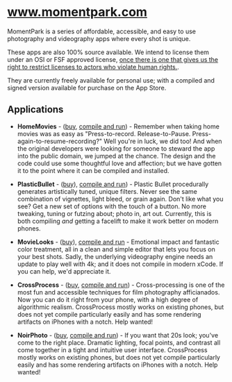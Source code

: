 # www.momentpark.com

MomentPark is a series of affordable, accessible, and easy to use photography and videography apps where every shot is unique.

These apps are also 100% source available. We intend to license them under an OSI or FSF approved license, [once there is one that gives us the right to restrict licenses to actors who violate human rights.](https://ethicalsource.dev).

They are currently freely available for personal use; with a compiled and signed version available for purchase on the App Store.

## Applications

- **HomeMovies** - ([buy](https://apps.apple.com/us/app/home-movies-video/id1075104413), [compile and run](https://github.com/zinc-collective/mp-home-movies)) - Remember when taking home movies was as easy as "Press-to-record.  Release-to-Pause. Press-again-to-resume-recording?" Well you're in luck, we did too! And when the original developers were looking for someone to steward the app into the public domain, we jumped at the chance. The design and the code could use some thoughtful love and affection; but we have gotten it to the point where it can be compiled and installed.
- **PlasticBullet** - ([buy](https://apps.apple.com/us/app/plastic-bullet/id372405516)), [compile and run](https://github.com/zinc-collective/mp-plasticbullet)) - Plastic Bullet procedurally generates artistically tuned, unique filters. Never see the same combination of vignettes, light bleed, or grain again. Don't like what you see? Get a new set of options with the touch of a button. No more tweaking, tuning or futzing about; photo in, art out. Currently, this is both compiling _and_ getting a facelift to make it work better on modern phones.
- **MovieLooks** - ([buy](https://apps.apple.com/us/app/movie-looks/id409948907)), [compile and run](https://github.com/zinc-collective/mp-movielooks) - Emotional impact and fantastic color treatment, all in a clean and simple editor that lets you focus on your best shots. Sadly, the underlying videography engine needs an update to play well with 4k; and it does not compile in modern xCode. If you can help, we'd appreciate it.

- **CrossProcess** - ([buy](https://apps.apple.com/us/app/cross-process/id355754066), [compile and run](https://github.com/zinc-collective/mp-crossprocess)) - Cross-processing is one of the most fun and accessible techniques for film photography afficianados. Now you can do it right from your phone, with a high degree of algorithmic realism. CrossProcess mostly works on existing phones, but does not yet compile particularly easily and has some rendering artifacts on iPhones with a notch. Help wanted!

- **NoirPhoto** - ([buy](https://apps.apple.com/us/app/noir-photo/id429484353), [compile and run](https://github.com/zinc-collective/mp-noirphoto)) - If you want that 20s look; you've come to the right place. Dramatic lighting, focal points, and contrast all come together in a tight and intuitive user interface. CrossProcess mostly works on existing phones, but does not yet compile particularly easily and has some rendering artifacts on iPhones with a notch. Help wanted!
